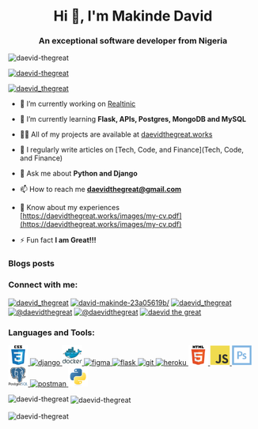 <h1 align="center">Hi 👋, I'm Makinde David</h1>
<h3 align="center">An exceptional software developer from Nigeria</h3>

<p align="left"> <img src="https://komarev.com/ghpvc/?username=daevid-thegreat&label=Profile%20views&color=0e75b6&style=flat" alt="daevid-thegreat" /> </p>

<p align="left"> <a href="https://github.com/ryo-ma/github-profile-trophy"><img src="https://github-profile-trophy.vercel.app/?username=daevid-thegreat" alt="daevid-thegreat" /></a> </p>

<p align="left"> <a href="https://twitter.com/daevid_thegreat" target="blank"><img src="https://img.shields.io/twitter/follow/daevid_thegreat?logo=twitter&style=for-the-badge" alt="daevid_thegreat" /></a> </p>

- 🔭 I’m currently working on [Realtinic](http://www.realtinic.com)

- 🌱 I’m currently learning **Flask, APIs, Postgres, MongoDB and MySQL**

- 👨‍💻 All of my projects are available at [daevidthegreat.works](https://daevidthegreat.works)

- 📝 I regularly write articles on [Tech, Code, and Finance](Tech, Code, and Finance)

- 💬 Ask me about **Python and Django**

- 📫 How to reach me **daevidthegreat@gmail.com**

- 📄 Know about my experiences [https://daevidthegreat.works/images/my-cv.pdf](https://daevidthegreat.works/images/my-cv.pdf)

- ⚡ Fun fact **I am Great!!!**

### Blogs posts
<!-- BLOG-POST-LIST:START -->
<!-- BLOG-POST-LIST:END -->

<h3 align="left">Connect with me:</h3>
<p align="left">
<a href="https://twitter.com/daevid_thegreat" target="blank"><img align="center" src="https://raw.githubusercontent.com/rahuldkjain/github-profile-readme-generator/master/src/images/icons/Social/twitter.svg" alt="daevid_thegreat" height="30" width="40" /></a>
<a href="https://linkedin.com/in/david-makinde-23a05619b/" target="blank"><img align="center" src="https://raw.githubusercontent.com/rahuldkjain/github-profile-readme-generator/master/src/images/icons/Social/linked-in-alt.svg" alt="david-makinde-23a05619b/" height="30" width="40" /></a>
<a href="https://instagram.com/daevid_thegreat" target="blank"><img align="center" src="https://raw.githubusercontent.com/rahuldkjain/github-profile-readme-generator/master/src/images/icons/Social/instagram.svg" alt="daevid_thegreat" height="30" width="40" /></a>
<a href="https://hashnode.com/@daevidthegreat" target="blank"><img align="center" src="https://raw.githubusercontent.com/rahuldkjain/github-profile-readme-generator/master/src/images/icons/Social/hashnode.svg" alt="@daevidthegreat" height="30" width="40" /></a>
<a href="https://medium.com/@daevidthegreat" target="blank"><img align="center" src="https://raw.githubusercontent.com/rahuldkjain/github-profile-readme-generator/master/src/images/icons/Social/medium.svg" alt="@daevidthegreat" height="30" width="40" /></a>
<a href="[https://www.youtube.com/c/daevid the great](https://studio.youtube.com/channel/UCXuQz_9AINoTHLbds-u3xSA)" target="blank"><img align="center" src="https://raw.githubusercontent.com/rahuldkjain/github-profile-readme-generator/master/src/images/icons/Social/youtube.svg" alt="daevid the great" height="30" width="40" /></a>
</p>

<h3 align="left">Languages and Tools:</h3>
<p align="left"> <a href="https://www.w3schools.com/css/" target="_blank" rel="noreferrer"> <img src="https://raw.githubusercontent.com/devicons/devicon/master/icons/css3/css3-original-wordmark.svg" alt="css3" width="40" height="40"/> </a> <a href="https://www.djangoproject.com/" target="_blank" rel="noreferrer"> <img src="https://cdn.worldvectorlogo.com/logos/django.svg" alt="django" width="40" height="40"/> </a> <a href="https://www.docker.com/" target="_blank" rel="noreferrer"> <img src="https://raw.githubusercontent.com/devicons/devicon/master/icons/docker/docker-original-wordmark.svg" alt="docker" width="40" height="40"/> </a> <a href="https://www.figma.com/" target="_blank" rel="noreferrer"> <img src="https://www.vectorlogo.zone/logos/figma/figma-icon.svg" alt="figma" width="40" height="40"/> </a> <a href="https://flask.palletsprojects.com/" target="_blank" rel="noreferrer"> <img src="https://www.vectorlogo.zone/logos/pocoo_flask/pocoo_flask-icon.svg" alt="flask" width="40" height="40"/> </a> <a href="https://git-scm.com/" target="_blank" rel="noreferrer"> <img src="https://www.vectorlogo.zone/logos/git-scm/git-scm-icon.svg" alt="git" width="40" height="40"/> </a> <a href="https://heroku.com" target="_blank" rel="noreferrer"> <img src="https://www.vectorlogo.zone/logos/heroku/heroku-icon.svg" alt="heroku" width="40" height="40"/> </a> <a href="https://www.w3.org/html/" target="_blank" rel="noreferrer"> <img src="https://raw.githubusercontent.com/devicons/devicon/master/icons/html5/html5-original-wordmark.svg" alt="html5" width="40" height="40"/> </a> <a href="https://developer.mozilla.org/en-US/docs/Web/JavaScript" target="_blank" rel="noreferrer"> <img src="https://raw.githubusercontent.com/devicons/devicon/master/icons/javascript/javascript-original.svg" alt="javascript" width="40" height="40"/> </a> <a href="https://www.photoshop.com/en" target="_blank" rel="noreferrer"> <img src="https://raw.githubusercontent.com/devicons/devicon/master/icons/photoshop/photoshop-line.svg" alt="photoshop" width="40" height="40"/> </a> <a href="https://www.postgresql.org" target="_blank" rel="noreferrer"> <img src="https://raw.githubusercontent.com/devicons/devicon/master/icons/postgresql/postgresql-original-wordmark.svg" alt="postgresql" width="40" height="40"/> </a> <a href="https://postman.com" target="_blank" rel="noreferrer"> <img src="https://www.vectorlogo.zone/logos/getpostman/getpostman-icon.svg" alt="postman" width="40" height="40"/> </a> <a href="https://www.python.org" target="_blank" rel="noreferrer"> <img src="https://raw.githubusercontent.com/devicons/devicon/master/icons/python/python-original.svg" alt="python" width="40" height="40"/> </a> </p>

<p><img align="left" src="https://github-readme-stats.vercel.app/api/top-langs?username=daevid-thegreat&show_icons=true&locale=en&layout=compact" alt="daevid-thegreat" /></p>

<p>&nbsp;<img align="center" src="https://github-readme-stats.vercel.app/api?username=daevid-thegreat&show_icons=true&locale=en" alt="daevid-thegreat" /></p>

<p><img align="center" src="https://github-readme-streak-stats.herokuapp.com/?user=daevid-thegreat&" alt="daevid-thegreat" /></p>
